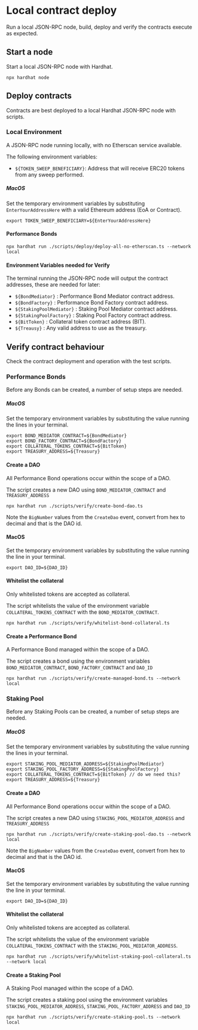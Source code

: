 # Local contract deploy
Run a local JSON-RPC node, build, deploy and verify the contracts execute
as expected.

## Start a node
Start a local JSON-RPC node with Hardhat.
```shell
npx hardhat node
```

## Deploy contracts
Contracts are best deployed to a local Hardhat JSON-RPC node with scripts.

### Local Environment 
A JSON-RPC node running locally, with no Etherscan service available.

The following environment variables:
- `${TOKEN_SWEEP_BENEFICIARY}`: Address that will receive ERC20 tokens from any sweep performed.

##### MacOS
Set the temporary environment variables by substituting `EnterYourAddressHere` with a valid Ethereum address (EoA or Contract).
```shell
export TOKEN_SWEEP_BENEFICIARY=${EnterYourAddressHere}
```

#### Performance Bonds
```shell
npx hardhat run ./scripts/deploy/deploy-all-no-etherscan.ts --network local
```

#### Environment Variables needed for Verify

The terminal running the JSON-RPC node will output the contract addresses, these are needed for later:
- `${BondMediator}` : Performance Bond Mediator contract address. 
- `${BondFactory}` : Performance Bond Factory contract address.
- `${StakingPoolMediator}` : Staking Pool Mediator contract address.
- `${StakingPoolFactory}` : Staking Pool Factory contract address.
- `${BitToken}` : Collateral token contract address (BIT).
- `${Treausy}` : Any valid address to use as the treasury.

## Verify contract behaviour
Check the contract deployment and operation with the test scripts.

### Performance Bonds
Before any Bonds can be created, a number of setup steps are needed.

##### MacOS
Set the temporary environment variables by substituting the value running the lines in your terminal.
```shell
export BOND_MEDIATOR_CONTRACT=${BondMediator}
export BOND_FACTORY_CONTRACT=${BondFactory}
export COLLATERAL_TOKENS_CONTRACT=${BitToken}
export TREASURY_ADDRESS=${Treasury}
```

#### Create a DAO
All Performance Bond operations occur within the scope of a DAO.

The script creates a new DAO using `BOND_MEDIATOR_CONTRACT` and `TREASURY_ADDRESS`
```shell
npx hardhat run ./scripts/verify/create-bond-dao.ts
```

Note the `BigNumber` values from the `CreateDao` event, convert from hex to decimal and that is the DAO id.

#### MacOS
Set the temporary environment variables by substituting the value running the line in your terminal.
```shell
export DAO_ID=${DAO_ID}
```

#### Whitelist the collateral
Only whitelisted tokens are accepted as collateral.

The script whitelists the value of the environment variable `COLLATERAL_TOKENS_CONTRACT` with the `BOND_MEDIATOR_CONTRACT`.
```shell
npx hardhat run ./scripts/verify/whitelist-bond-collateral.ts 
```

#### Create a Performance Bond
A Performance Bond managed within the scope of a DAO.

The script creates a bond using the environment variables `BOND_MEDIATOR_CONTRACT`, `BOND_FACTORY_CONTRACT` and `DAO_ID`
```shell
npx hardhat run ./scripts/verify/create-managed-bond.ts --network local
```

### Staking Pool
Before any Staking Pools can be created, a number of setup steps are needed.

##### MacOS
Set the temporary environment variables by substituting the value running the lines in your terminal.
```shell
export STAKING_POOL_MEDIATOR_ADDRESS=${StakingPoolMediator}
export STAKING_POOL_FACTORY_ADDRESS=${StakingPoolFactory}
export COLLATERAL_TOKENS_CONTRACT=${BitToken} // do we need this?
export TREASURY_ADDRESS=${Treasury}
```

#### Create a DAO
All Performance Bond operations occur within the scope of a DAO.

The script creates a new DAO using `STAKING_POOL_MEDIATOR_ADDRESS` and `TREASURY_ADDRESS`
```shell
npx hardhat run ./scripts/verify/create-staking-pool-dao.ts --network local
```

Note the `BigNumber` values from the `CreateDao` event, convert from hex to decimal and that is the DAO id.

#### MacOS
Set the temporary environment variables by substituting the value running the line in your terminal.
```shell
export DAO_ID=${DAO_ID}
```

#### Whitelist the collateral
Only whitelisted tokens are accepted as collateral.

The script whitelists the value of the environment variable `COLLATERAL_TOKENS_CONTRACT` with the `STAKING_POOL_MEDIATOR_ADDRESS`.
```shell
npx hardhat run ./scripts/verify/whitelist-staking-pool-collateral.ts --network local
```

#### Create a Staking Pool
A Staking Pool managed within the scope of a DAO.

The script creates a staking pool using the environment variables `STAKING_POOL_MEDIATOR_ADDRESS`, `STAKING_POOL_FACTORY_ADDRESS` and `DAO_ID`
```shell
npx hardhat run ./scripts/verify/create-staking-pool.ts --network local
```
